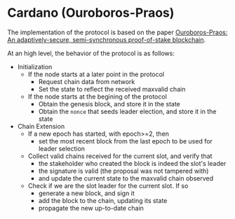 # Cardano (Ouroboros-Praos)

The implementation of the protocol is based on the paper [Ouroboros-Praos: An adaptively-secure, semi-synchronous proof-of-stake blockchain](https://eprint.iacr.org/2017/573.pdf).

At an high level, the behavior of the protocol is as follows:
- Initialization
  - If the node starts at a later point in the protocol
    - Request chain data from network
    - Set the state to reflect the received maxvalid chain
  - If the node starts at the begining of the protocol
    - Obtain the genesis block, and store it in the state
    - Obtain the `nonce` that seeds leader election, and store it in the state
- Chain Extension
  - If a new epoch has started, with epoch>=2, then
    - set the most recent block from the last epoch to be used for leader selection
  - Collect valid chains received for the current slot, and verify that
    - the stakeholder who created the block is indeed the slot's leader
    - the signature is valid (the proposal was not tampered with)
    - and update the current state to the maxvalid chain observed
  - Check if we are the slot leader for the current slot. If so
    - generate a new block, and sign it
    - add the block to the chain, updating its state
    - propagate the new up-to-date chain

